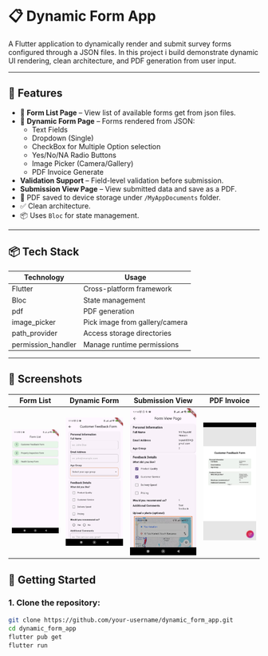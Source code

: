 # 📋 Dynamic Form App

A Flutter application to dynamically render and submit survey forms configured through a JSON files.
In this project i build demonstrate dynamic UI rendering, clean architecture, and PDF generation
from user input.

---

## 🚀 Features

- 📄 **Form List Page** – View list of available forms get from json files.
- 📝 **Dynamic Form Page** – Forms rendered from JSON:
    - Text Fields
    - Dropdown (Single)
    - CheckBox for Multiple Option selection
    - Yes/No/NA Radio Buttons
    - Image Picker (Camera/Gallery)
    - PDF Invoice Generate
- **Validation Support** – Field-level validation before submission.
- **Submission View Page** – View submitted data and save as a PDF.
- 📁 PDF saved to device storage under `/MyAppDocuments` folder.
- ✅ Clean architecture.
- 📦 Uses `Bloc` for state management.

---

## 📦 Tech Stack

| Technology         | Usage                          |
|--------------------|--------------------------------|
| Flutter            | Cross-platform framework       |
| Bloc               | State management               |
| pdf                | PDF generation                 |
| image_picker       | Pick image from gallery/camera |
| path_provider      | Access storage directories     |
| permission_handler | Manage runtime permissions     |

---

## 📱 Screenshots

| Form List                               | Dynamic Form                       | Submission View                         | PDF Invoice                               |
|-----------------------------------------|------------------------------------|-----------------------------------------|-------------------------------------------|
| <img src="assets/ss/ss01form_list.jpg"> | <img src="assets/ss/ss02form.jpg"> | <img src="assets/ss/ss03form_view.jpg"> | <img src="assets/ss/ss04pdf_invoice.jpg"> |

## 🔧 Getting Started

### 1. Clone the repository:

```bash
git clone https://github.com/your-username/dynamic_form_app.git
cd dynamic_form_app
flutter pub get
flutter run

